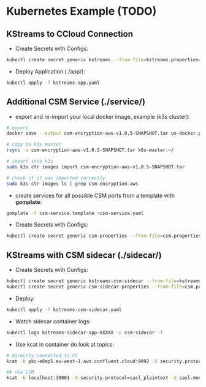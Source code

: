 # Kubernetes Example (TODO)

## KStreams to CCloud Connection 

- Create Secrets with Configs:
```bash
kubectl create secret generic kstreams --from-file=kstreams.properties=./streams_ccloud.properties
```
- Deploy Application (./app/):
```bash
kubectl apply -f kstreams-app.yaml
```

## Additional CSM Service (./service/)
- export and re-import your local docker image, example (k3s cluster):
```bash
# export
docker save --output csm-encryption-aws-v1.0.5-SNAPSHOT.tar us-docker.pkg.dev/csid-281116/csid-docker-repo-us/csm-encryption-aws:1.0.5-SNAPSHOT

# copy to k3s master
rsync -v csm-encryption-aws-v1.0.5-SNAPSHOT.tar k8s-master:~/

# import into k3s
sudo k3s ctr images import csm-encryption-aws-v1.0.5-SNAPSHOT.tar

# check if it was imported correctly
sudo k3s ctr images ls | grep csm-encryption-aws 
```
- create services for all possible CSM ports from a template with **gomplate**:
```bash
gomplate -f csm-service.template >csm-service.yaml
```
- Create Secrets with Configs:
```bash
kubectl create secret generic csm-properties --from-file=csm.properties=./csm-aws-ple.properties
```
## KStreams with CSM sidecar (./sidecar/)
- Create Secrets with Configs:
```bash
kubectl create secret generic kstreams-csm-sidecar --from-file=kstreams.properties=./streams_csm_sidecar.properties
kubectl create secret generic csm-sidecar-properties --from-file=csm.properties=./csm-sidecar-aws-ple.properties
```
- Deploy:
```bash
kubectl apply -f kstreams-csm-sidecar.yaml
```
- Watch sidecar container logs:
```bash
kubectl logs kstreams-sidecar-app-XXXXX -c csm-sidecar -f
```
- Use kcat in container do look at topics:
```bash
# directly connected to CC
kcat -b pkc-e8mp5.eu-west-1.aws.confluent.cloud:9092 -X security.protocol=sasl_ssl -X sasl.mechanisms=PLAIN -X sasl.username={{CCloud-API-Key}}  -X sasl.password={{CCloud-API-Secret}} -t ha_filtered -C -o0

## via CSM
kcat -b localhost:30001 -X security.protocol=sasl_plaintext -X sasl.mechanisms=PLAIN -X sasl.username={{CCloud-API-Key}}  -X sasl.password={{CCloud-API-Secret}} -t ha_filtered -C -o0
```

